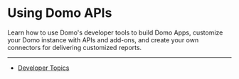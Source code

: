 


Using Domo APIs
===============

Learn how to use Domo&#39;s developer tools to build Domo Apps, customize your Domo instance with APIs and add-ons, and create your own connectors for delivering customized reports.
***
* [Developer Topics](../../raw_kb/category/developer_topics/index.html)
